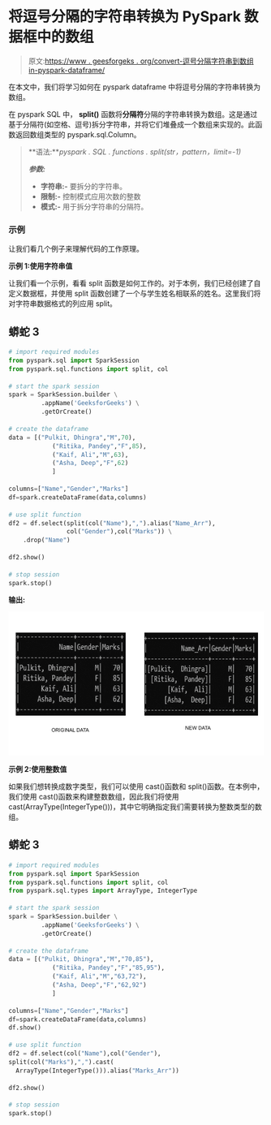 # 将逗号分隔的字符串转换为 PySpark 数据框中的数组

> 原文:[https://www . geesforgeks . org/convert-逗号分隔字符串到数组 in-pyspark-dataframe/](https://www.geeksforgeeks.org/convert-comma-separated-string-to-array-in-pyspark-dataframe/)

在本文中，我们将学习如何在 pyspark dataframe 中将逗号分隔的字符串转换为数组。

在 pyspark SQL 中， **split()** 函数将**分隔符**分隔的字符串转换为数组。这是通过基于分隔符(如空格、逗号)拆分字符串，并将它们堆叠成一个数组来实现的。此函数返回数组类型的 pyspark.sql.Column。

> **语法:***pyspark . SQL . functions . split(str，pattern，limit=-1)*
> 
> ***参数:***
> 
> *   **字符串:-** 要拆分的字符串。
> *   **限制:-** 控制模式应用次数的整数
> *   **模式:-** 用于拆分字符串的分隔符。

### **示例**

让我们看几个例子来理解代码的工作原理。

**示例 1:使用字符串值**

让我们看一个示例，看看 split 函数是如何工作的。对于本例，我们已经创建了自定义数据框，并使用 split 函数创建了一个与学生姓名相联系的姓名。这里我们将对字符串数据格式的列应用 split。

## 蟒蛇 3

```py
# import required modules
from pyspark.sql import SparkSession
from pyspark.sql.functions import split, col

# start the spark session
spark = SparkSession.builder \
         .appName('GeeksforGeeks') \
         .getOrCreate()

# create the dataframe
data = [("Pulkit, Dhingra","M",70),
            ("Ritika, Pandey","F",85),
            ("Kaif, Ali","M",63),
            ("Asha, Deep","F",62)
            ]

columns=["Name","Gender","Marks"]
df=spark.createDataFrame(data,columns)

# use split function 
df2 = df.select(split(col("Name"),",").alias("Name_Arr"),
                col("Gender"),col("Marks")) \
    .drop("Name")

df2.show()

# stop session
spark.stop()
```

**输出:**

![](img/175cc36f45a363364de961d9acc93e17.png)

**示例 2:使用整数值**

如果我们想转换成数字类型，我们可以使用 cast()函数和 split()函数。在本例中，我们使用 cast()函数来构建整数数组，因此我们将使用 cast(ArrayType(IntegerType()))，其中它明确指定我们需要转换为整数类型的数组。

## 蟒蛇 3

```py
# import required modules
from pyspark.sql import SparkSession
from pyspark.sql.functions import split, col
from pyspark.sql.types import ArrayType, IntegerType

# start the spark session
spark = SparkSession.builder \
         .appName('GeeksforGeeks') \
         .getOrCreate()

# create the dataframe
data = [("Pulkit, Dhingra","M","70,85"),
            ("Ritika, Pandey","F","85,95"),
            ("Kaif, Ali","M","63,72"),
            ("Asha, Deep","F","62,92")
            ]

columns=["Name","Gender","Marks"]
df=spark.createDataFrame(data,columns)
df.show()

# use split function 
df2 = df.select(col("Name"),col("Gender"),
split(col("Marks"),",").cast(
  ArrayType(IntegerType())).alias("Marks_Arr"))

df2.show()

# stop session
spark.stop()
```